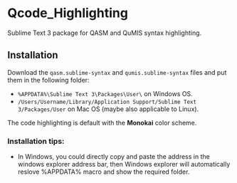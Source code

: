# Qcode_Highlighting
Sublime Text 3 package for QASM and QuMIS syntax highlighting.

## Installation
Download the  ```qasm.sublime-syntax``` and ```qumis.sublime-syntax``` files and put them in the following folder: 
* ```%APPDATA%\Sublime Text 3\Packages\User\``` on Windows OS.
* ```/Users/Username/Library/Application Support/Sublime Text 3/Packages/User``` on Mac OS (maybe also applicable to Linux).

The code highlighting is default with the **Monokai** color scheme.

### Installation tips: 
* In Windows, you could directly copy and paste the address in the windows explorer address bar, then Windows explorer will automatically reslove %APPDATA% macro and show the required folder.

